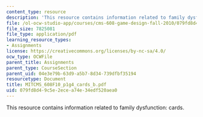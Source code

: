 ```yaml
---
content_type: resource
description: 'This resource contains information related to family dysfunction: cards.'
file: /ol-ocw-studio-app/courses/cms-608-game-design-fall-2010/079fd8d49c5e2ecea74e34edf520aea0_MITCMS_608F10_p1g4_cards_b.pdf
file_size: 7825081
file_type: application/pdf
learning_resource_types:
- Assignments
license: https://creativecommons.org/licenses/by-nc-sa/4.0/
ocw_type: OCWFile
parent_title: Assignments
parent_type: CourseSection
parent_uid: 04e3e79b-63d9-a5b7-8d34-739dfbf35194
resourcetype: Document
title: MITCMS_608F10_p1g4_cards_b.pdf
uid: 079fd8d4-9c5e-2ece-a74e-34edf520aea0
---
```

This resource contains information related to family dysfunction: cards.
